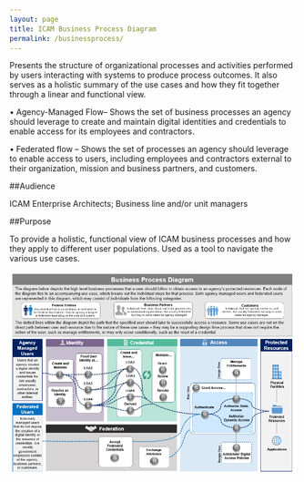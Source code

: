 ```yaml
---
layout: page
title: ICAM Business Process Diagram
permalink: /businessprocess/
---
```

Presents the structure of organizational processes and activities performed by users interacting with systems to produce process outcomes. It also serves as a holistic summary of the use cases and how they fit together through a linear and functional view.

•	Agency-Managed Flow– Shows the set of business processes an agency should leverage to create and maintain digital identities and credentials to enable access for its employees and contractors. 

•	Federated flow – Shows the set of processes an agency should leverage to enable access to users, including employees and contractors external to their organization, mission and business partners, and customers.

##Audience

ICAM Enterprise Architects; Business line and/or unit managers


##Purpose

To provide a holistic, functional view of ICAM business processes and how they apply to different user populations. Used as a tool to navigate the various use cases.

![Image of Business Process Diagram](../img/BusinessProcessDiagram.png)
